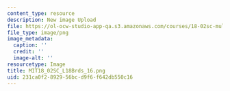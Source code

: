 ```yaml
---
content_type: resource
description: New image Upload
file: https://ol-ocw-studio-app-qa.s3.amazonaws.com/courses/18-02sc-multivariable-calculus-fall-2010/231ca0f2892956bcd9f6f642db550c16_MIT18_02SC_L18Brds_16.png
file_type: image/png
image_metadata:
  caption: ''
  credit: ''
  image-alt: ''
resourcetype: Image
title: MIT18_02SC_L18Brds_16.png
uid: 231ca0f2-8929-56bc-d9f6-f642db550c16
---
```

